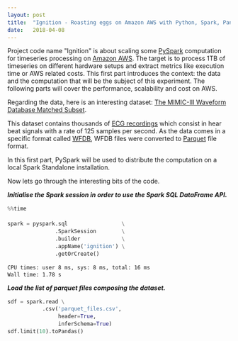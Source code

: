 ```yaml
---
layout: post
title:  "Ignition - Roasting eggs on Amazon AWS with Python, Spark, Pandas and Scipy: Part I (The Context)"
date:   2018-04-08
---
```


Project code name "Ignition" is about scaling some [PySpark](http://spark.apache.org/) computation for timeseries processing on [Amazon AWS](https://aws.amazon.com). The target is to process 1TB of timeseries on different hardware setups and extract metrics like execution time or AWS related costs. This first part introduces the context: the data and the computation that will be the subject of this experiment. The following parts will cover the performance, scalability and cost on AWS.

Regarding the data, here is an interesting dataset: [The MIMIC-III Waveform Database Matched Subset](https://physionet.org/physiobank/database/mimic3wdb/matched/).

This dataset contains thousands of [ECG recordings](https://en.wikipedia.org/wiki/Electrocardiography) which consist in hear beat signals with a rate of 125 samples per second. As the data comes in a specific format called [WFDB](https://physionet.org/physiotools/wfdb.shtml), WFDB files were converted to [Parquet](https://parquet.apache.org/) file format.

In this first part, PySpark will be used to distribute the computation on a local Spark Standalone installation.

Now lets go through the interesting bits of the code.


_**Initialise the Spark session in order to use the Spark SQL DataFrame API.**_


```python
%%time

spark = pyspark.sql                 \
               .SparkSession        \
               .builder             \
               .appName('ignition') \
               .getOrCreate()
```

    CPU times: user 8 ms, sys: 8 ms, total: 16 ms
    Wall time: 1.78 s


_**Load the list of parquet files composing the dataset.**_


```python
sdf = spark.read \
           .csv('parquet_files.csv',
                header=True,
                inferSchema=True)
sdf.limit(10).toPandas()
```




<div>
<!-- <style scoped>
    .dataframe tbody tr th:only-of-type {
        vertical-align: middle;
    }

    .dataframe tbody tr th {
        vertical-align: top;
    }

    .dataframe thead th {
        text-align: right;
    }
</style> -->
<table border="1" class="dataframe">
  <thead>
    <tr style="text-align: right;">
      <th></th>
      <th>file</th>
      <th>size</th>
      <th>bucket_id</th>
      <th>subject_id</th>
      <th>record_id</th>
    </tr>
  </thead>
  <tbody>
    <tr>
      <th>0</th>
      <td>../../data/physionet/mimic3wdb/matched/p00/p003495/3916659.0000.parquet</td>
      <td>89215291</td>
      <td>p00</td>
      <td>p003495</td>
      <td>p00-p003495-3916659</td>
    </tr>
    <tr>
      <th>1</th>
      <td>../../data/physionet/mimic3wdb/matched/p00/p003495/3916659.0001.parquet</td>
      <td>16368810</td>
      <td>p00</td>
      <td>p003495</td>
      <td>p00-p003495-3916659</td>
    </tr>
    <tr>
      <th>2</th>
      <td>../../data/physionet/mimic3wdb/matched/p00/p000020/3544749.0000.parquet</td>
      <td>68988192</td>
      <td>p00</td>
      <td>p000020</td>
      <td>p00-p000020-3544749</td>
    </tr>
    <tr>
      <th>3</th>
      <td>../../data/physionet/mimic3wdb/matched/p00/p000020/3544749.0001.parquet</td>
      <td>69456632</td>
      <td>p00</td>
      <td>p000020</td>
      <td>p00-p000020-3544749</td>
    </tr>
    <tr>
      <th>4</th>
      <td>../../data/physionet/mimic3wdb/matched/p00/p000020/3544749.0002.parquet</td>
      <td>70660667</td>
      <td>p00</td>
      <td>p000020</td>
      <td>p00-p000020-3544749</td>
    </tr>
    <tr>
      <th>5</th>
      <td>../../data/physionet/mimic3wdb/matched/p00/p000020/3544749.0003.parquet</td>
      <td>30201955</td>
      <td>p00</td>
      <td>p000020</td>
      <td>p00-p000020-3544749</td>
    </tr>
    <tr>
      <th>6</th>
      <td>../../data/physionet/mimic3wdb/matched/p00/p000030/3524877.0000.parquet</td>
      <td>7733673</td>
      <td>p00</td>
      <td>p000030</td>
      <td>p00-p000030-3524877</td>
    </tr>
    <tr>
      <th>7</th>
      <td>../../data/physionet/mimic3wdb/matched/p00/p000033/3713820.0000.parquet</td>
      <td>74591347</td>
      <td>p00</td>
      <td>p000033</td>
      <td>p00-p000033-3713820</td>
    </tr>
    <tr>
      <th>8</th>
      <td>../../data/physionet/mimic3wdb/matched/p00/p000033/3713820.0001.parquet</td>
      <td>75399674</td>
      <td>p00</td>
      <td>p000033</td>
      <td>p00-p000033-3713820</td>
    </tr>
    <tr>
      <th>9</th>
      <td>../../data/physionet/mimic3wdb/matched/p00/p000033/3713820.0002.parquet</td>
      <td>1863999</td>
      <td>p00</td>
      <td>p000033</td>
      <td>p00-p000033-3713820</td>
    </tr>
  </tbody>
</table>
</div>



During the conversion of WFDB files to Parquet, the signal has been splitted in dataframe of 10 millions rows which produces Parquet files averaging 70MB in size.

_**Take one row and print the Parquet file size.**_


```python
row = list(
    map(lambda row: (row.record_id,
                     row.file,
                     row.size),
        sdf.select('record_id',
                   'file',
                   'size') \
           .take(1)))[0]
record_id, parquet_file, size = row

print('Parquet files size: %d bytes' % size)
```

    Parquet files size: 89215291 bytes


_**Read the parquet file with Pandas (using [Apache Arrow](https://arrow.apache.org)).**_


```python
%%time

pdf = pd.read_parquet(parquet_file)

print('Number of rows: %d' % len(pdf))
print('Memory usage: %d bytes' % pdf.memory_usage().sum())
```

    Number of rows: 10000000
    Memory usage: 400000000 bytes
    CPU times: user 1.45 s, sys: 456 ms, total: 1.9 s
    Wall time: 1.84 s


Without Parquet data compression, the size of one block of data in memory is 400MB.


```python
pdf.head()
```




<div>
<style scoped>
    .dataframe tbody tr th:only-of-type {
        vertical-align: middle;
    }

    .dataframe tbody tr th {
        vertical-align: top;
    }

    .dataframe thead th {
        text-align: right;
    }
</style>
<table border="1" class="dataframe">
  <thead>
    <tr style="text-align: right;">
      <th></th>
      <th>time</th>
      <th>record</th>
      <th>parameter</th>
      <th>value</th>
    </tr>
  </thead>
  <tbody>
    <tr>
      <th>0</th>
      <td>2205-05-12 14:21:31.960</td>
      <td>3916659_0001</td>
      <td>II</td>
      <td>0.000000</td>
    </tr>
    <tr>
      <th>1</th>
      <td>2205-05-12 14:21:32.016</td>
      <td>3916659_0001</td>
      <td>II</td>
      <td>-0.398438</td>
    </tr>
    <tr>
      <th>2</th>
      <td>2205-05-12 14:21:32.024</td>
      <td>3916659_0001</td>
      <td>II</td>
      <td>-0.453125</td>
    </tr>
    <tr>
      <th>3</th>
      <td>2205-05-12 14:21:32.032</td>
      <td>3916659_0001</td>
      <td>II</td>
      <td>1.500000</td>
    </tr>
    <tr>
      <th>4</th>
      <td>2205-05-12 14:21:32.040</td>
      <td>3916659_0001</td>
      <td>II</td>
      <td>1.500000</td>
    </tr>
  </tbody>
</table>
</div>



(Don't be afraid by the year 2205 in the time column, it is coming as is from the original WFDB file.)

_**Pivot data to tranform the dataset from narrow format to wide format** (but because there is only one parameter "II" in this dataset, I will get only one column named "II")_


```python
%%time

pdf = pdf.pivot(index='time',
                columns='parameter',
                values='value')
pdf.sort_index(inplace=True)

print('Number of rows: %d' % len(pdf))
print('Memory usage: %d bytes' % pdf.memory_usage().sum())
```

    Number of rows: 10000000
    Memory usage: 160000000 bytes
    CPU times: user 3.51 s, sys: 896 ms, total: 4.41 s
    Wall time: 4.41 s


While removing columns "record" and "parameter" the pivot is reducing the size of the data to 160MB.


```python
pdf.head()
```




<div>
<style scoped>
    .dataframe tbody tr th:only-of-type {
        vertical-align: middle;
    }

    .dataframe tbody tr th {
        vertical-align: top;
    }

    .dataframe thead th {
        text-align: right;
    }
</style>
<table border="1" class="dataframe">
  <thead>
    <tr style="text-align: right;">
      <th>parameter</th>
      <th>II</th>
    </tr>
    <tr>
      <th>time</th>
      <th></th>
    </tr>
  </thead>
  <tbody>
    <tr>
      <th>2205-05-12 05:06:01.000</th>
      <td>-0.007812</td>
    </tr>
    <tr>
      <th>2205-05-12 05:06:01.008</th>
      <td>-0.007812</td>
    </tr>
    <tr>
      <th>2205-05-12 05:06:01.016</th>
      <td>0.000000</td>
    </tr>
    <tr>
      <th>2205-05-12 05:06:01.024</th>
      <td>-0.007812</td>
    </tr>
    <tr>
      <th>2205-05-12 05:06:01.032</th>
      <td>0.007812</td>
    </tr>
  </tbody>
</table>
</div>



_**Plot the 10 first seconds of signal** (and fortunately it looks like heart beats !)_


```python
pdf[:125*10].plot(figsize=(18, 4))
plt.show()
```


![png](/assets/img/2018-04-08-ignition-part1_23_0.png)


_**Clean and down sample the data (from 125Hz to 16Hz)**_


```python
raw_pdf = pdf

# RATE = 16

pdf = pdf.fillna(method='ffill')
pdf = pdf.resample(
    '%dus' % int(1000000 / RATE)
).mean()

print('Number of rows: %d' % len(pdf))
print('Memory usage: %d bytes' % pdf.memory_usage().sum())
pdf.head()
```

    Number of rows: 1382384
    Memory usage: 22118144 bytes





<div>
<style scoped>
    .dataframe tbody tr th:only-of-type {
        vertical-align: middle;
    }

    .dataframe tbody tr th {
        vertical-align: top;
    }

    .dataframe thead th {
        text-align: right;
    }
</style>
<table border="1" class="dataframe">
  <thead>
    <tr style="text-align: right;">
      <th>parameter</th>
      <th>II</th>
    </tr>
    <tr>
      <th>time</th>
      <th></th>
    </tr>
  </thead>
  <tbody>
    <tr>
      <th>2205-05-12 05:06:01.000000</th>
      <td>0.136719</td>
    </tr>
    <tr>
      <th>2205-05-12 05:06:01.062500</th>
      <td>0.126953</td>
    </tr>
    <tr>
      <th>2205-05-12 05:06:01.125000</th>
      <td>-0.040039</td>
    </tr>
    <tr>
      <th>2205-05-12 05:06:01.187500</th>
      <td>-0.010742</td>
    </tr>
    <tr>
      <th>2205-05-12 05:06:01.250000</th>
      <td>0.008789</td>
    </tr>
  </tbody>
</table>
</div>



After down sampling, the number of rows that will be processed is reduced to around 1 million and the size of the data is down to 22MB.

_**Plot the down sampled signal**_


```python
pdf[:RATE*10].plot(figsize=(18, 4))
plt.show()
```


![png](/assets/img/2018-04-08-ignition-part1_28_0.png)


The down sampled signal shows less noise but the peak's amplitude has been affected too (around 0.30 when it was 0.60 in the raw signal)

_**Here is the computation that will be applied on the signal**_


```python
def extract_features(pdf):
    result_pdf = None
    for column in pdf.columns:

        local_mins = argrelextrema(
            pdf[column].values, np.less
        )[0]

        local_maxs = argrelextrema(
            pdf[column].values, np.greater
        )[0]

        local_minmaxs = np.sort(
            np.concatenate((local_mins, local_maxs))
        )

        if result_pdf is None:
            result_pdf = pd.DataFrame()
            result_pdf[column] = pdf[column][local_minmaxs]
        else:
            tmp_pdf = pd.DataFrame()
            tmp_pdf[column] = pdf[column][local_minmaxs]
            result_pdf = pd.merge(result_pdf,
                                  tmp_pdf,
                                  left_index=True,
                                  right_index=True,
                                  how='outer' )
    return result_pdf
```

The Scipy function argrelextrema() is used to extract relative extrema (local minimums and maximums) of the down sampled signal. I choose this function for the only reason it needs to scan the signal in full while keeping the computation light (the purpose of this whole exercise is to focus on the IO-boundness of the problem ^^).

_**Apply the computation**_


```python
%%time

result_pdf = extract_features(pdf)

print('Number of rows: %d' % len(result_pdf))
print('Memory usage: %d bytes' % result_pdf.memory_usage().sum())
```

    Number of rows: 610660
    Memory usage: 9770560 bytes
    CPU times: user 1.22 s, sys: 20 ms, total: 1.24 s
    Wall time: 1.24 s


The resulting data is now about 600000 rows and 10MB.


```python
result_pdf.head()
```




<div>
<style scoped>
    .dataframe tbody tr th:only-of-type {
        vertical-align: middle;
    }

    .dataframe tbody tr th {
        vertical-align: top;
    }

    .dataframe thead th {
        text-align: right;
    }
</style>
<table border="1" class="dataframe">
  <thead>
    <tr style="text-align: right;">
      <th></th>
      <th>II</th>
    </tr>
    <tr>
      <th>time</th>
      <th></th>
    </tr>
  </thead>
  <tbody>
    <tr>
      <th>2205-05-12 05:06:01.125000</th>
      <td>-0.040039</td>
    </tr>
    <tr>
      <th>2205-05-12 05:06:01.375000</th>
      <td>0.088867</td>
    </tr>
    <tr>
      <th>2205-05-12 05:06:01.687500</th>
      <td>0.032227</td>
    </tr>
    <tr>
      <th>2205-05-12 05:06:01.812500</th>
      <td>0.074219</td>
    </tr>
    <tr>
      <th>2205-05-12 05:06:01.875000</th>
      <td>0.037109</td>
    </tr>
  </tbody>
</table>
</div>



_**Plot results on the down sampled signal**_


```python
plt.figure(figsize=(18, 4))

ax = plt.subplot('111')
pdf[:RATE*10].plot(ax=ax)
result_pdf[:pdf.index[RATE*10]].plot(
    ax=ax,
    title='downsampled',
    color='r',
    style=':',
    marker='x',
    legend=False
)

plt.show()
```


![png](/assets/img/2018-04-08-ignition-part1_38_0.png)


At first sight, the detected relative extrema (coupled with linear interpolation) look like a good signal approximation but it is not defect free:
![DEFECTS](/assets/img/2018-04-08-ignition-part1_30_0_annotated.png)

_**Plot results over the original signal**_


```python
plt.figure(figsize=(18, 4))

ax = plt.subplot('111')
raw_pdf[:125*10].plot(ax=ax)
result_pdf[:pdf.index[RATE*10]].plot(
    ax=ax,
    title='raw',
    color='r',
    style=':',
    marker='x',
    legend=False
)

plt.show()
```


![png](/assets/img/2018-04-08-ignition-part1_41_0.png)


Compared to the raw signal, the approximation looks even worse given that we miss all maximum peaks.


So here is the context. We will process heart beat signals by blocks of 10 millions samples to detect local extrema. And we will do that on 1TB of data. To give you an idea, it takes around 40 seconds to process the example of signal of this blog post on one core of an Intel Core i7-6700K CPU. Using the 8 cores of the same CPU with 32GB of memory, it takes around 14 hours to process the full dataset (which total size is just under 1.2TB).

In Part II we will see how to distribute this significant piece of processing on AWS using EC2 and S3.
